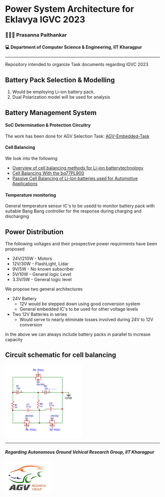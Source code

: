 # Power System Architecture for Eklavya IGVC 2023
### 🧑🏻‍🦱 Prasanna Paithankar 
#### 💻 Department of Computer Science & Engineering, IIT Kharagpur
***
Repository intended to organize Task documents regarding IGVC 2023
## Battery Pack Selection & Modelling
1. Would be employing Li-ion battery pack.
2. Dual Polarization model will be used for analysis

## Battery Management System
#### SoC Determination & Protection Circuitry

The work has been done for AGV Selection Task: [AGV-Embedded-Task](https://github.com/PrasannaPaithankar/AGV-Embedded-Task)

#### Cell Balancing

We look into the following
* [Overview of cell balancing methods for Li-ion batterytechnology](https://www.researchgate.net/publication/343643135_Overview_of_Cell_Balancing_Methods_for_Li-ion_Battery_Technology)
* [Cell Balancing With the bq77PL900](https://www.ti.com/lit/an/slua463/slua463.pdf)
* [Passive Cell Balancing of Li-Ion batteries used for Automotive Applications](https://iopscience.iop.org/article/10.1088/1742-6596/1716/1/012005/pdf)

#### Temperature monitoring

General temperature sensor IC's to be usedd to monitor battery pack with suitable Bang Bang controller for the response during charging and discharging
## Power Distribution 
The following voltages and their prospective power requirments have been proposed
* 24V/210W - Motors
* 12V/30W - FlashLight, Lidar
* 9V/5W - No known subscriber
* 5V/10W - General logic Level
* 3.3V/5W - General logic level 
  
We propose two general architectures
* 24V Battery 
  - 12V would be stepped down using good conversion system
  - General embedded IC's to be used for other voltage levels
* Two 12V Batteries in series
  - Would serve to nearly eliminate losses involved during 24V to 12V conversion
  
In the above we can always include battery packs in parallel to increase capacity

## Circuit schematic for cell balancing
<img src="https://github.com/PrasannaPaithankar/Repo4AGV/blob/main/IGVC-2023/Screenshot%20(1076).png" class="bg-primary" width="250px">

***
##### Regarding Autonomous Ground Vehical Research Group, IIT Kharagpur
<img src="https://github.com/PrasannaPaithankar/AGV-Embedded-Task/blob/main/V_oc-vs-SoC-Determination/AGVlogo.png" class="bg-primary" width="150px">

